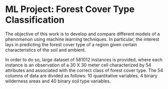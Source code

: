 # ML Project: Forest Cover Type Classification

The objective of this work is to develop and compare different models of a phenomenon using machine learning techniques. In particular, the interest lays in predicting the forest cover type of a region given certain characteristics of the soil and ambient.

In order to do so, large dataset of 581012 instances is provided, where each instance is an observation of a 30 X 30 meter cell characterized by 54 attributes and associated with the correct class of forest cover type. The 54 columns of data are divided as follows: 10 quantitative variables, 4 binary wilderness areas and 40 binary soil type variables.
